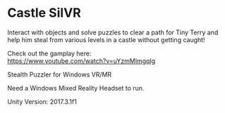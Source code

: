 # Castle SilVR

Interact with objects and solve puzzles to clear a path for Tiny Terry and help him steal from various levels in a castle without getting caught! <br>

Check out the gamplay here:<br>
https://www.youtube.com/watch?v=uYzmMImgqIg

Stealth Puzzler for Windows VR/MR

Need a Windows Mixed Reality Headset to run. 

Unity Version: 2017.3.1f1

